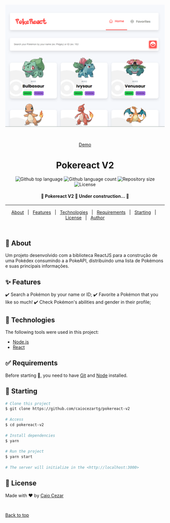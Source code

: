 <div align="center" id="top"> 
  <img src="./src/assets/readme_image.png" alt="Pokereact V2" />

&#xa0;

<a href="https://pokereact-v2.vercel.app/">Demo</a>

</div>

<h1 align="center">Pokereact V2</h1>

<p align="center">
  <img alt="Github top language" src="https://img.shields.io/github/languages/top/caiocezartg/pokereact-v2?color=56BEB8">

  <img alt="Github language count" src="https://img.shields.io/github/languages/count/caiocezartg/pokereact-v2?color=56BEB8">

  <img alt="Repository size" src="https://img.shields.io/github/repo-size/caiocezartg/pokereact-v2?color=56BEB8">

  <img alt="License" src="https://img.shields.io/github/license/caiocezartg/pokereact-v2?color=56BEB8">

  <!-- <img alt="Github issues" src="https://img.shields.io/github/issues/caiocezartg/pokereact-v2?color=56BEB8" /> -->

  <!-- <img alt="Github forks" src="https://img.shields.io/github/forks/caiocezartg/pokereact-v2?color=56BEB8" /> -->

  <!-- <img alt="Github stars" src="https://img.shields.io/github/stars/caiocezartg/pokereact-v2?color=56BEB8" /> -->
</p>

<!-- Status -->

<h4 align="center"> 
	🚧  Pokereact V2 🚀 Under construction...  🚧
</h4>

<hr>

<p align="center">
  <a href="#dart-about">About</a> &#xa0; | &#xa0; 
  <a href="#sparkles-features">Features</a> &#xa0; | &#xa0;
  <a href="#rocket-technologies">Technologies</a> &#xa0; | &#xa0;
  <a href="#white_check_mark-requirements">Requirements</a> &#xa0; | &#xa0;
  <a href="#checkered_flag-starting">Starting</a> &#xa0; | &#xa0;
  <a href="#memo-license">License</a> &#xa0; | &#xa0;
  <a href="https://github.com/caiocezartg" target="_blank">Author</a>
</p>

<br>

## :dart: About

Um projeto desenvolvido com a biblioteca ReactJS para a construção de uma Pokédex consumindo a a PokeAPI, distribuindo uma lista de Pokémons e suas principais informações.

## :sparkles: Features

:heavy_check_mark: Search a Pokémon by your name or ID;
:heavy_check_mark: Favorite a Pokémon that you like so much!
:heavy_check_mark: Check Pokémon's abilities and gender in their profile;

## :rocket: Technologies

The following tools were used in this project:

- [Node.js](https://nodejs.org/en/)
- [React](https://pt-br.reactjs.org/)

## :white_check_mark: Requirements

Before starting :checkered_flag:, you need to have [Git](https://git-scm.com) and [Node](https://nodejs.org/en/) installed.

## :checkered_flag: Starting

```bash
# Clone this project
$ git clone https://github.com/caiocezartg/pokereact-v2

# Access
$ cd pokereact-v2

# Install dependencies
$ yarn

# Run the project
$ yarn start

# The server will initialize in the <http://localhost:3000>
```

## :memo: License

<!-- This project is under license from MIT. For more details, see the [LICENSE](LICENSE.md) file. -->

Made with :heart: by <a href="https://github.com/caiocezartg" target="_blank">Caio Cezar</a>

&#xa0;

<a href="#top">Back to top</a>
